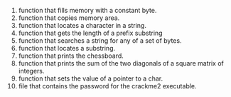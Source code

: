 1. function that fills memory with a constant byte.
2. function that copies memory area.
3.  function that locates a character in a string.
4.   function that gets the length of a prefix substring
5. function that searches a string for any of a set of bytes.
6.  function that locates a substring.
7.  function that prints the chessboard.
8.  function that prints the sum of the two diagonals of a square matrix of integers.
9. function that sets the value of a pointer to a char.
10.  file that contains the password for the crackme2 executable.
